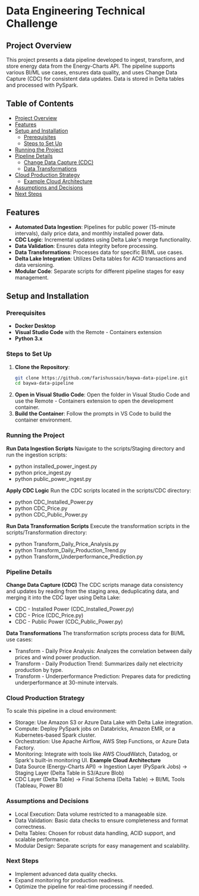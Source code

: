 # Data Engineering Technical Challenge

## Project Overview
This project presents a data pipeline developed to ingest, transform, and store energy data from the Energy-Charts API. The pipeline supports various BI/ML use cases, ensures data quality, and uses Change Data Capture (CDC) for consistent data updates. Data is stored in Delta tables and processed with PySpark.

## Table of Contents
- [Project Overview](#project-overview)
- [Features](#features)
- [Setup and Installation](#setup-and-installation)
  - [Prerequisites](#prerequisites)
  - [Steps to Set Up](#steps-to-set-up)
- [Running the Project](#running-the-project)
- [Pipeline Details](#pipeline-details)
  - [Change Data Capture (CDC)](#change-data-capture-cdc)
  - [Data Transformations](#data-transformations)
- [Cloud Production Strategy](#cloud-production-strategy)
  - [Example Cloud Architecture](#example-cloud-architecture)
- [Assumptions and Decisions](#assumptions-and-decisions)
- [Next Steps](#next-steps)

## Features
- **Automated Data Ingestion**: Pipelines for public power (15-minute intervals), daily price data, and monthly installed power data.
- **CDC Logic**: Incremental updates using Delta Lake's merge functionality.
- **Data Validation**: Ensures data integrity before processing.
- **Data Transformations**: Processes data for specific BI/ML use cases.
- **Delta Lake Integration**: Utilizes Delta tables for ACID transactions and data versioning.
- **Modular Code**: Separate scripts for different pipeline stages for easy management.

## Setup and Installation

### Prerequisites
- **Docker Desktop**
- **Visual Studio Code** with the Remote - Containers extension
- **Python 3.x**

### Steps to Set Up
1. **Clone the Repository**:
   ```bash
   git clone https://github.com/farishussain/baywa-data-pipeline.git
   cd baywa-data-pipeline
2. **Open in Visual Studio Code**: 
   Open the folder in Visual Studio Code and use the Remote - Containers extension to open the development container.
3. **Build the Container**:
   Follow the prompts in VS Code to build the container environment.

### Running the Project
**Run Data Ingestion Scripts**
Navigate to the scripts/Staging directory and run the ingestion scripts:
- python installed_power_ingest.py
- python price_ingest.py
- python public_power_ingest.py

**Apply CDC Logic**
Run the CDC scripts located in the scripts/CDC directory:
- python CDC_Installed_Power.py
- python CDC_Price.py
- python CDC_Public_Power.py

**Run Data Transformation Scripts**
Execute the transformation scripts in the scripts/Transformation directory:
- python Transform_Daily_Price_Analysis.py
- python Transform_Daily_Production_Trend.py
- python Transform_Underperformance_Prediction.py

### Pipeline Details
**Change Data Capture (CDC)**
The CDC scripts manage data consistency and updates by reading from the staging area, deduplicating data, and merging it into the CDC layer using Delta Lake:
- CDC - Installed Power (CDC_Installed_Power.py)
- CDC - Price (CDC_Price.py)
- CDC - Public Power (CDC_Public_Power.py)

**Data Transformations**
The transformation scripts process data for BI/ML use cases:
- Transform - Daily Price Analysis: Analyzes the correlation between daily prices and wind power production.
- Transform - Daily Production Trend: Summarizes daily net electricity production by type.
- Transform - Underperformance Prediction: Prepares data for predicting underperformance at 30-minute intervals.

### Cloud Production Strategy
To scale this pipeline in a cloud environment:
- Storage: Use Amazon S3 or Azure Data Lake with Delta Lake integration.
- Compute: Deploy PySpark jobs on Databricks, Amazon EMR, or a Kubernetes-based Spark cluster.
- Orchestration: Use Apache Airflow, AWS Step Functions, or Azure Data Factory.
- Monitoring: Integrate with tools like AWS CloudWatch, Datadog, or Spark's built-in monitoring UI.
**Example Cloud Architecture**
- Data Source (Energy-Charts API) → Ingestion Layer (PySpark Jobs) → Staging Layer (Delta Table in S3/Azure Blob)
- CDC Layer (Delta Table) → Final Schema (Delta Table) → BI/ML Tools (Tableau, Power BI)

### Assumptions and Decisions
- Local Execution: Data volume restricted to a manageable size.
- Data Validation: Basic data checks to ensure completeness and format correctness.
- Delta Tables: Chosen for robust data handling, ACID support, and scalable performance.
- Modular Design: Separate scripts for easy management and scalability.

### Next Steps
- Implement advanced data quality checks.
- Expand monitoring for production readiness.
- Optimize the pipeline for real-time processing if needed.
